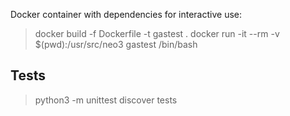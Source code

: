 Docker container with dependencies for interactive use:
> docker build -f Dockerfile -t gastest .
> docker run -it --rm -v $(pwd):/usr/src/neo3 gastest /bin/bash

## Tests
> python3 -m unittest discover tests

